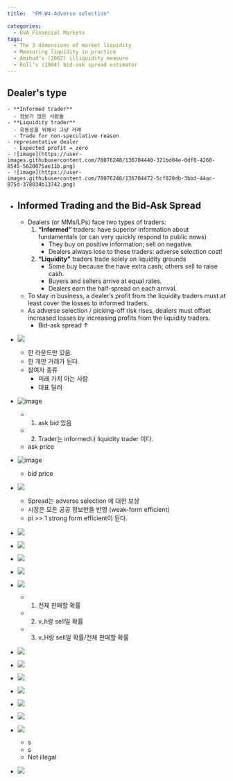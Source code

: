 ```yaml
---
title:  "FM-W4-Adverse selection"

categories:
  - UvA_Financial Markets
tags:
  - The 3 dimensions of market liquidity
  - Measuring liquidity in practice
  - Amihud’s (2002) illiquidity measure
  - Roll’s (1984) bid-ask spread estimator
--- 
```


## Dealer's type
    - **Informed trader**
      - 정보가 많은 사람들
    - **Liquidity trader**
      - 유동성을 위해서 그냥 거래
      - Trade for non-speculative reason
    - representative dealer
      - Expected profit = zero
    - ![image](https://user-images.githubusercontent.com/78076248/136704440-321bd04e-0df8-4268-8545-5620075ae11b.png)
    - ![image](https://user-images.githubusercontent.com/78076248/136704472-5cf828db-3bbd-44ac-875d-378034b13742.png)


- ## Informed Trading and the Bid-Ask Spread
    - Dealers (or MMs/LPs) face two types of traders:
      1. **“Informed”** traders: have superior information about fundamentals (or can very quickly respond to public news)
         - They buy on positive information; sell on negative.
         - Dealers always lose to these traders: adverse selection cost!
      2. **“Liquidity”** traders trade solely on liquidity grounds
         - Some buy because the have extra cash; others sell to raise cash.
         - Buyers and sellers arrive at equal rates.
         - Dealers earn the half-spread on each arrival.
    - To stay in business, a dealer’s profit from the liquidity traders must at least cover the losses to informed traders.
    - As adverse selection / picking-off risk rises, dealers must offset
increased losses by increasing profits from the liquidity traders.
      - Bid-ask spread ↑
- ![](2021-09-28-09-22-59.png)
  - 한 라운드만 있음.
  - 한 개만 거래가 된다.
  - 참여자 종류
    - 미래 가치 아는 사람
    - 대표 딜러

- ![image](https://user-images.githubusercontent.com/78076248/136704440-321bd04e-0df8-4268-8545-5620075ae11b.png)
  - 1. ask bid 있음
  - 2. Trader는 informed나 liquidity trader 이다.
  - ask price
- ![image](https://user-images.githubusercontent.com/78076248/136704472-5cf828db-3bbd-44ac-875d-378034b13742.png)
  - bid price
- ![](2021-09-28-09-32-53.png)
  - Spread는 adverse selection 에 대한 보상
  - 시장은 모든 공공 정보만들 반영 (weak-form efficient)
  - pi >> 1 strong form efficient이 된다.
- ![](2021-09-28-09-48-17.png)
- ![](2021-09-28-09-56-24.png)
- ![](2021-09-28-09-59-08.png)
- ![](2021-09-28-10-09-50.png)
- ![](2021-09-28-10-10-43.png)
  - 1. 전체 판매할 확률
  - 2. v_h랑 sell일 확률
  - 3. v_H랑 sell일 확률/전체 판매할 확률
- ![](2021-09-28-10-13-37.png)
- ![](2021-09-28-10-17-46.png)
- ![](2021-09-28-10-36-08.png)
- ![](2021-09-28-10-37-35.png)
- ![](2021-09-28-10-38-36.png)
- ![](2021-09-28-10-39-45.png)
- ![](2021-09-28-10-40-48.png)
  - s
  - s
  - Not illegal
- ![](2021-09-28-10-47-13.png)